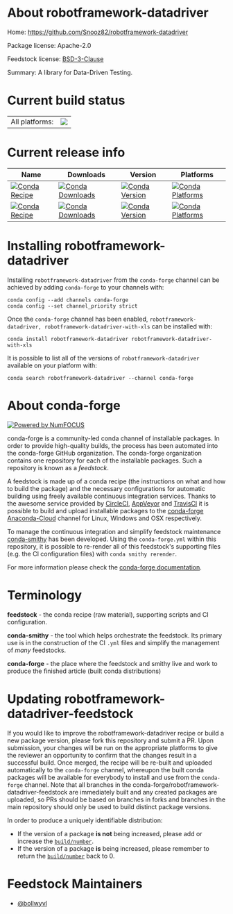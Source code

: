 About robotframework-datadriver
===============================

Home: https://github.com/Snooz82/robotframework-datadriver

Package license: Apache-2.0

Feedstock license: [BSD-3-Clause](https://github.com/conda-forge/robotframework-datadriver-feedstock/blob/master/LICENSE.txt)

Summary: A library for Data-Driven Testing.

Current build status
====================


<table><tr><td>All platforms:</td>
    <td>
      <a href="https://dev.azure.com/conda-forge/feedstock-builds/_build/latest?definitionId=13466&branchName=master">
        <img src="https://dev.azure.com/conda-forge/feedstock-builds/_apis/build/status/robotframework-datadriver-feedstock?branchName=master">
      </a>
    </td>
  </tr>
</table>

Current release info
====================

| Name | Downloads | Version | Platforms |
| --- | --- | --- | --- |
| [![Conda Recipe](https://img.shields.io/badge/recipe-robotframework--datadriver-green.svg)](https://anaconda.org/conda-forge/robotframework-datadriver) | [![Conda Downloads](https://img.shields.io/conda/dn/conda-forge/robotframework-datadriver.svg)](https://anaconda.org/conda-forge/robotframework-datadriver) | [![Conda Version](https://img.shields.io/conda/vn/conda-forge/robotframework-datadriver.svg)](https://anaconda.org/conda-forge/robotframework-datadriver) | [![Conda Platforms](https://img.shields.io/conda/pn/conda-forge/robotframework-datadriver.svg)](https://anaconda.org/conda-forge/robotframework-datadriver) |
| [![Conda Recipe](https://img.shields.io/badge/recipe-robotframework--datadriver--with--xls-green.svg)](https://anaconda.org/conda-forge/robotframework-datadriver-with-xls) | [![Conda Downloads](https://img.shields.io/conda/dn/conda-forge/robotframework-datadriver-with-xls.svg)](https://anaconda.org/conda-forge/robotframework-datadriver-with-xls) | [![Conda Version](https://img.shields.io/conda/vn/conda-forge/robotframework-datadriver-with-xls.svg)](https://anaconda.org/conda-forge/robotframework-datadriver-with-xls) | [![Conda Platforms](https://img.shields.io/conda/pn/conda-forge/robotframework-datadriver-with-xls.svg)](https://anaconda.org/conda-forge/robotframework-datadriver-with-xls) |

Installing robotframework-datadriver
====================================

Installing `robotframework-datadriver` from the `conda-forge` channel can be achieved by adding `conda-forge` to your channels with:

```
conda config --add channels conda-forge
conda config --set channel_priority strict
```

Once the `conda-forge` channel has been enabled, `robotframework-datadriver, robotframework-datadriver-with-xls` can be installed with:

```
conda install robotframework-datadriver robotframework-datadriver-with-xls
```

It is possible to list all of the versions of `robotframework-datadriver` available on your platform with:

```
conda search robotframework-datadriver --channel conda-forge
```


About conda-forge
=================

[![Powered by
NumFOCUS](https://img.shields.io/badge/powered%20by-NumFOCUS-orange.svg?style=flat&colorA=E1523D&colorB=007D8A)](https://numfocus.org)

conda-forge is a community-led conda channel of installable packages.
In order to provide high-quality builds, the process has been automated into the
conda-forge GitHub organization. The conda-forge organization contains one repository
for each of the installable packages. Such a repository is known as a *feedstock*.

A feedstock is made up of a conda recipe (the instructions on what and how to build
the package) and the necessary configurations for automatic building using freely
available continuous integration services. Thanks to the awesome service provided by
[CircleCI](https://circleci.com/), [AppVeyor](https://www.appveyor.com/)
and [TravisCI](https://travis-ci.com/) it is possible to build and upload installable
packages to the [conda-forge](https://anaconda.org/conda-forge)
[Anaconda-Cloud](https://anaconda.org/) channel for Linux, Windows and OSX respectively.

To manage the continuous integration and simplify feedstock maintenance
[conda-smithy](https://github.com/conda-forge/conda-smithy) has been developed.
Using the ``conda-forge.yml`` within this repository, it is possible to re-render all of
this feedstock's supporting files (e.g. the CI configuration files) with ``conda smithy rerender``.

For more information please check the [conda-forge documentation](https://conda-forge.org/docs/).

Terminology
===========

**feedstock** - the conda recipe (raw material), supporting scripts and CI configuration.

**conda-smithy** - the tool which helps orchestrate the feedstock.
                   Its primary use is in the construction of the CI ``.yml`` files
                   and simplify the management of *many* feedstocks.

**conda-forge** - the place where the feedstock and smithy live and work to
                  produce the finished article (built conda distributions)


Updating robotframework-datadriver-feedstock
============================================

If you would like to improve the robotframework-datadriver recipe or build a new
package version, please fork this repository and submit a PR. Upon submission,
your changes will be run on the appropriate platforms to give the reviewer an
opportunity to confirm that the changes result in a successful build. Once
merged, the recipe will be re-built and uploaded automatically to the
`conda-forge` channel, whereupon the built conda packages will be available for
everybody to install and use from the `conda-forge` channel.
Note that all branches in the conda-forge/robotframework-datadriver-feedstock are
immediately built and any created packages are uploaded, so PRs should be based
on branches in forks and branches in the main repository should only be used to
build distinct package versions.

In order to produce a uniquely identifiable distribution:
 * If the version of a package **is not** being increased, please add or increase
   the [``build/number``](https://docs.conda.io/projects/conda-build/en/latest/resources/define-metadata.html#build-number-and-string).
 * If the version of a package **is** being increased, please remember to return
   the [``build/number``](https://docs.conda.io/projects/conda-build/en/latest/resources/define-metadata.html#build-number-and-string)
   back to 0.

Feedstock Maintainers
=====================

* [@bollwyvl](https://github.com/bollwyvl/)

